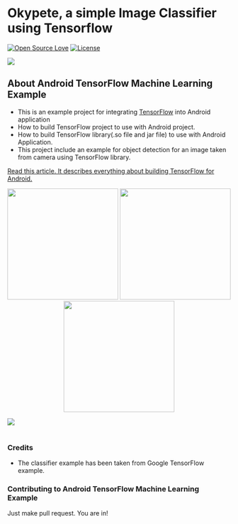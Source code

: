 # Okypete, a simple Image Classifier using Tensorflow

[![Open Source Love](https://badges.frapsoft.com/os/v1/open-source.svg?v=102)](https://opensource.org/licenses/Apache-2.0)
[![License](https://img.shields.io/badge/license-Apache%202.0-blue.svg)](https://github.com/BrianLusina/Okypete/blob/master/LICENSE)

<img src=https://raw.githubusercontent.com/BrianLusina/Okypete/master/assets/ml_android.png >

##  About Android TensorFlow Machine Learning Example
* This is an example project for integrating [TensorFlow](https://github.com/tensorflow/tensorflow) into Android application
* How to build TensorFlow project to use with Android project.
* How to build TensorFlow library(.so file and jar file) to use with Android Application.
* This project include an example for object detection for an image taken from camera using TensorFlow library.

[Read this article. It describes everything about building TensorFlow for Android.](https://blog.mindorks.com/android-tensorflow-machine-learning-example-ff0e9b2654cc)

<p align="center">
  <img src="https://raw.githubusercontent.com/BrianLusina/Okypete/master/assets/keyboard_example.png" width="250">
  <img src="https://raw.githubusercontent.com/BrianLusina/Okypete/master/assets/pen_example.png" width="250">
  <img src="https://raw.githubusercontent.com/BrianLusina/Okypete/master/assets/wallet_example.png" width="250">
</p>
<img src=https://raw.githubusercontent.com/BrianLusina/Okypete/master/assets/sample_combined.png >
<br>
<br>

### Credits
* The classifier example has been taken from Google TensorFlow example.

### Contributing to Android TensorFlow Machine Learning Example
Just make pull request. You are in!
